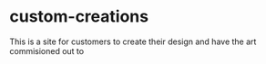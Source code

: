 # custom-creations
This is a site for customers to create their design and have the art commisioned out to 
